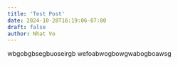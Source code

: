 ```yaml
---
title: 'Test Post'
date: 2024-10-28T16:19:06-07:00
draft: false
author: Nhat Vo
---
```

wbgobgbsegbuoseirgb wefoabwogbowgwabogboawsg